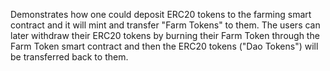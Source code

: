 Demonstrates how one could deposit ERC20 tokens to the farming smart contract and it will mint and transfer "Farm Tokens" to them. The users can later withdraw their ERC20 tokens by burning their Farm Token through the Farm Token smart contract and then the ERC20 tokens ("Dao Tokens") will be transferred back to them.

